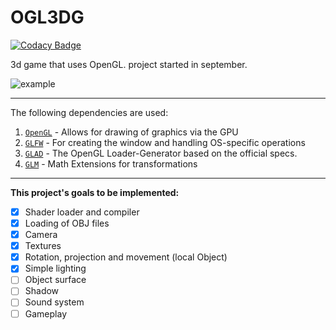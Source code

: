 # OGL3DG

[![Codacy Badge](https://api.codacy.com/project/badge/Grade/b58f6c8d3cd744bb9de3e4706068996f)](https://app.codacy.com/gh/Dark-Shield-Team/OGL3DG?utm_source=github.com&utm_medium=referral&utm_content=Dark-Shield-Team/OGL3DG&utm_campaign=Badge_Grade)

3d game that uses OpenGL. project started in september.

![example](doc/test.04.01.png)

---

The following dependencies are used:

1.  [`OpenGL`](https://www.opengl.org) - Allows for drawing of graphics via the GPU
2.  [`GLFW`](https://github.com/glfw/glfw) - For creating the window and handling OS-specific operations
3.  [`GLAD`](https://github.com/Dav1dde/glad) - The OpenGL Loader-Generator based on the official specs.
4.  [`GLM`](https://github.com/Groovounet/glm) - Math Extensions for transformations

---

__This project's goals to be implemented:__

-   [x] Shader loader and compiler
-   [x] Loading of OBJ files
-   [x] Camera
-   [x] Textures
-   [x] Rotation, projection and movement (local Object)
-   [x] Simple lighting
-   [ ] Object surface
-   [ ] Shadow
-   [ ] Sound system
-   [ ] Gameplay
